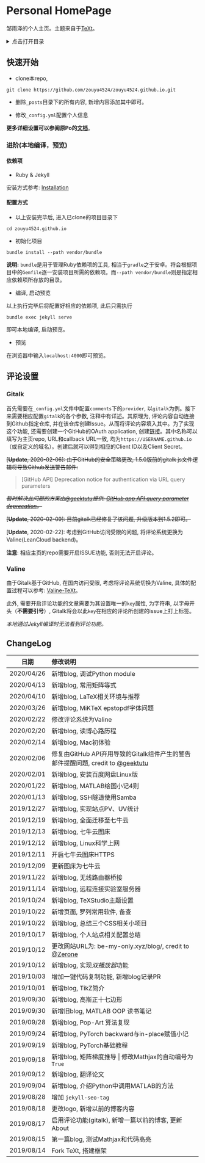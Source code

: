 # Personal HomePage

邹雨泽的个人主页。主题来自于[TeXt](https://github.com/kitian616/jekyll-TeXt-theme)。

<details>
<summary>点击打开目录</summary>
<!-- MarkdownTOC autolink="true" -->

- [快速开始](#%E5%BF%AB%E9%80%9F%E5%BC%80%E5%A7%8B)
	- [进阶\(本地编译，预览\)](#%E8%BF%9B%E9%98%B6%E6%9C%AC%E5%9C%B0%E7%BC%96%E8%AF%91%EF%BC%8C%E9%A2%84%E8%A7%88)
		- [依赖项](#%E4%BE%9D%E8%B5%96%E9%A1%B9)
		- [配置方式](#%E9%85%8D%E7%BD%AE%E6%96%B9%E5%BC%8F)
- [评论设置](#%E8%AF%84%E8%AE%BA%E8%AE%BE%E7%BD%AE)
- [ChangeLog](#changelog)

<!-- /MarkdownTOC -->
</details>

## 快速开始

- clone本repo, 

```
git clone https://github.com/zouyu4524/zouyu4524.github.io.git
```

- 删除`_posts`目录下的所有内容, 新增内容添加其中即可。

- 修改`_config.yml`配置个人信息

**更多详细设置可以参阅原Po的[文档](https://tianqi.name/jekyll-TeXt-theme/docs/zh/configuration)**。

### 进阶(本地编译，预览)

#### 依赖项

- Ruby & Jekyll

安装方式参考: [Installation](https://jekyllrb.com/docs/installation/)

#### 配置方式 

- 以上安装完毕后, 进入已clone的项目目录下

```
cd zouyu4524.github.io
```

- 初始化项目

```
bundle install --path vendor/bundle
```
**说明:** `bundle`是用于管理Ruby依赖项的工具, 相当于`gradle`之于安卓。将会根据项目中的`Gemfile`逐一安装项目所需的依赖项。而`--path vendor/bundle`则是指定相应依赖项所存放的目录。

- 编译, 启动预览

以上执行完毕后将配置好相应的依赖项, 此后只需执行

```
bundle exec jekyll serve
```

即可本地编译, 启动预览。

- 预览

在浏览器中输入`localhost:4000`即可预览。

## 评论设置

### Gitalk

首先需要在`_config.yml`文件中配置`comments`下的`provider`, 以`gitalk`为例。接下来需要相应配置`gitalk`的各个参数, 注释中有详述。其原理为, 评论内容自动连接到Github指定仓库, 并在该仓库创建Issue。从而将评论内容填入其中。为了实现这个功能, 还需要创建一个GitHub的OAuth application, 创建[链接](https://github.com/settings/applications/new)。其中名称可以填写为主页repo, URL和callback URL一致, 均为`https://USERNAME.github.io`（或自定义的域名）。创建后就可以得到相应的Client ID以及Client Secret。

~~[**Update**, 2020-02-06]: 由于GitHub的安全策略更改, 1.5.0版前的gitalk js文件逻辑将导致Github发送警告邮件:~~  
> [GitHub API] Deprecation notice for authentication via URL query parameters  

~~*暂时解决此问题的方案由[@geektutu](https://github.com/geektutu)提供: [GitHub app API query parameter deprecation](https://github.com/gitalk/gitalk/issues/343#issuecomment-581758733)。*~~

~~[**Update**, 2020-02-09]: 目前gitalk已经修复了该问题, 升级版本到1.5.2即可。~~

[**Update**, 2020-02-22]: 考虑到GitHub访问受限的问题, 将评论系统更换为Valine(LeanCloud backend)。

**注意**: 相应主页的repo需要开启ISSUE功能, 否则无法开启评论。

### Valine

由于Gitalk基于GitHub, 在国内访问受限, 考虑将评论系统切换为Valine, 具体的配置过程可以参考: [Valine-TeXt](https://tianqi.name/jekyll-TeXt-theme/docs/en/configuration#valine)。

此外, 需要开启评论功能的文章需要为其设置唯一的`key`属性, 为字符串, 以字母开头（**不需要引号**）, Gitalk将会以此`key`在相应的评论所创建的issue上打上标签。

*本地通过Jekyll编译时无法看到评论功能。*

## ChangeLog

| 日期	| 修改说明 |
|:---:	|:---	  |
| 2020/04/26 | 新增blog, 调试Python module |
| 2020/04/13 | 新增blog, 常用矩阵等式 |
| 2020/04/10 | 新增blog, LaTeX相关环境与推荐 |
| 2020/03/26 | 新增blog, MiKTeX epstopdf字体问题 |
| 2020/02/22 | 修改评论系统为Valine |
| 2020/02/20 | 新增blog, 读博心路历程 |
| 2020/02/14 | 新增blog, Mac初体验 |
| 2020/02/06 | 修复由GitHub API弃用导致的Gitalk组件产生的警告邮件提醒问题, credit to [@geektutu](https://github.com/geektutu) |
| 2020/02/01 | 新增blog, 安装百度网盘Linux版 | 
| 2020/01/22 | 新增blog, MATLAB绘图小记4则 |
| 2020/01/13 | 新增blog, SSH隧道使用Samba |
| 2019/12/27 | 新增blog, 实现站点PV、UV统计 |
| 2019/12/19 | 新增blog, 全面迁移至七牛云 |
| 2019/12/13 | 新增blog, 七牛云图床 |
| 2019/12/12 | 新增blog, Linux科学上网 |
| 2019/12/11 | 开启七牛云图床HTTPS |
| 2019/12/09 | 更新图床为七牛云 |
| 2019/11/22 | 新增blog, 无线路由器桥接 |
| 2019/11/14 | 新增blog, 远程连接实验室服务器 |
| 2019/10/24 | 新增blog, TeXStudio主题设置 |
| 2019/10/22 | 新增页面, 罗列常用软件, 备查 |
| 2019/10/22 | 新增blog, 总结三个CSS相关小项目 |
| 2019/10/17 | 新增blog, 个人站点相关配置总结 |
| 2019/10/12 | 更改网站URL为: be-my-only.xyz/blog/, credit to [@Zerone](https://github.com/ZeroneCat) |
| 2019/10/12 | 新增blog, 实现*双播放器*功能 |
| 2019/10/03 | 增加一键代码复制功能, 新增blog记录PR |
| 2019/10/01 | 新增blog, TikZ简介 |
| 2019/09/30 | 新增blog, 高斯正十七边形 |
| 2019/09/30 | 新增旧blog, MATLAB OOP 读书笔记 |
| 2019/09/28 | 新增blog, Pop-Art 算法复现 |
| 2019/09/24 | 新增blog, PyTorch backward与in-place赋值小记 |
| 2019/09/19 | 新增blog, PyTorch基础教程 |
| 2019/09/18 | 新增blog, 矩阵梯度推导 \| 修改Mathjax的自动编号为`True` |
| 2019/09/12 | 新增blog, 翻译论文 |
| 2019/09/04 | 新增blog, 介绍Python中调用MATLAB的方法 |
| 2019/08/28 | 增加 `jekyll-seo-tag` |
| 2019/08/18 | 更改logo, 新增以前的博客内容 |
| 2019/08/17 | 启用评论功能(gitalk), 新增一篇以前的博客, 更新About |
| 2019/08/15 | 第一篇blog, 测试Mathjax和代码高亮	|
| 2019/08/14 | Fork TeXt, 搭建框架 |
